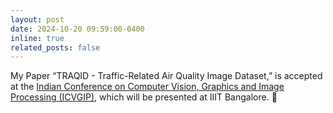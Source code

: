 ```yaml
---
layout: post
date: 2024-10-20 09:59:00-0400
inline: true
related_posts: false
---
```


My Paper “TRAQID - Traffic-Related Air Quality Image Dataset,” is accepted at the [Indian Conference on Computer Vision, Graphics and Image Processing (ICVGIP)](https://icvgip.in/), which will be presented at IIIT Bangalore. 🥳

